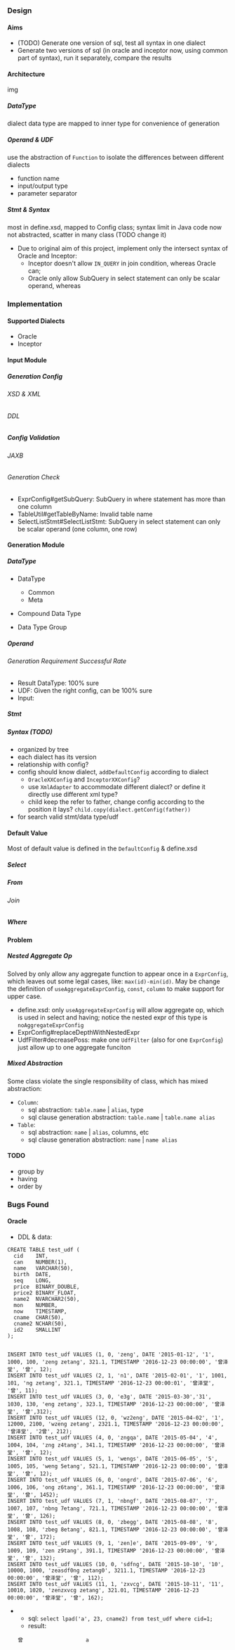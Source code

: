 

### Design

#### Aims
- (TODO) Generate one version of sql, test all syntax in one dialect
- Generate two versions of sql (in oracle and inceptor now, using common part of syntax), run it separately, compare the results

#### Architecture
img

##### DataType
dialect data type are mapped to inner type for convenience of generation
##### Operand & UDF
use the abstraction of `Function` to isolate the differences between different dialects
- function name
- input/output type
- parameter separator
##### Stmt & Syntax
most in define.xsd, mapped to Config class;
syntax limit in Java code now not abstracted, scatter in many class (TODO change it)
 - Due to original aim of this project, implement only the intersect syntax of Oracle and Inceptor:
   - Inceptor doesn't allow `IN_QUERY` in join condition, whereas Oracle can;
   - Oracle only allow SubQuery in select statement can only be scalar operand, whereas  

### Implementation
   
#### Supported Dialects
- Oracle
- Inceptor

#### Input Module
##### Generation Config
###### XSD & XML
###### DDL

##### Config Validation
###### JAXB
###### Generation Check

- ExprConfig#getSubQuery: SubQuery in where statement has more than one column
- TableUtil#getTableByName: Invalid table name
- SelectListStmt#SelectListStmt: SubQuery in select statement can only be scalar operand (one column, one row)

#### Generation Module
##### DataType
- DataType
  - Common
  - Meta
  
- Compound Data Type
- Data Type Group

##### Operand
###### Generation Requirement Successful Rate
- Result DataType: 100% sure
- UDF: Given the right config, can be 100% sure
- Input:

##### Stmt

##### Syntax (TODO)
- organized by tree
- each dialect has its version
- relationship with config?
- config should know dialect, `addDefaultConfig` according to dialect
  - `OracleXXConfig` and `InceptorXXConfig`?
  - use `XmlAdapter` to accommodate different dialect? or define it directly use different xml type?
  - child keep the refer to father, change config according to the position it lays? `child.copy(dialect.getConfig(father))`
- for search valid stmt/data type/udf


#### Default Value
Most of default value is defined in the `DefaultConfig` & define.xsd
##### Select
##### From
###### Join
##### Where


#### Problem
##### Nested Aggregate Op
Solved by only allow any aggregate function to appear once in a `ExprConfig`, which leaves out some legal cases, like: `max(id)-min(id)`.
May be change the definition of `useAggregateExprConfig`, `const`, `column` to make support for upper case.

- define.xsd: only `useAggregateExprConfig` will allow aggregate op, which is used in select and having; notice the nested expr of this type is `noAggregateExprConfig`
- ExprConfig#replaceDepthWithNestedExpr
- UdfFilter#decreasePoss: make one `UdfFilter` (also for one `ExprConfig`) just allow up to one aggregate funciton

##### Mixed Abstraction
Some class violate the single responsibility of class, which has mixed abstraction:
- `Column`: 
  - sql abstraction: `table.name` | `alias`, type
  - sql clause generation abstraction: `table.name` | `table.name alias`
- `Table`:
  - sql abstraction: `name` | `alias`, columns, etc
  - sql clause generation abstraction: `name` | `name alias`
  
#### TODO
  - group by
  - having
  - order by
  
  
### Bugs Found

#### Oracle

- DDL & data:
```
CREATE TABLE test_udf (
  cid    INT,
  can    NUMBER(1),
  name   VARCHAR(50),
  birth  DATE,
  seq    LONG,
  price  BINARY_DOUBLE,
  price2 BINARY_FLOAT,
  name2  NVARCHAR2(50),
  mon    NUMBER,
  now    TIMESTAMP,
  cname  CHAR(50),
  cname2 NCHAR(50),
  id2    SMALLINT
);


INSERT INTO test_udf VALUES (1, 0, 'zeng', DATE '2015-01-12', '1', 1000, 100, 'zeng zetang', 321.1, TIMESTAMP '2016-12-23 00:00:00', '曾泽堂', '曾', 12);
INSERT INTO test_udf VALUES (2, 1, 'n1', DATE '2015-02-01', '1', 1001, 101, 'ng zetang', 321.1, TIMESTAMP '2016-12-23 00:00:01', '曾泽堂', '曾', 11);
INSERT INTO test_udf VALUES (3, 0, 'e3g', DATE '2015-03-30','31', 1030, 130, 'eng zetang', 323.1, TIMESTAMP '2016-12-23 00:00:00', '曾泽堂', '曾',312);
INSERT INTO test_udf VALUES (12, 0, 'wz2eng', DATE '2015-04-02', '1', 12000, 2100, 'wzeng zetang', 2321.1, TIMESTAMP '2016-12-23 00:00:00', '曾泽堂', '2曾', 212);
INSERT INTO test_udf VALUES (4, 0, 'zngqa', DATE '2015-05-04', '4', 1004, 104, 'zng z4tang', 341.1, TIMESTAMP '2016-12-23 00:00:00', '曾泽堂', '曾', 12);
INSERT INTO test_udf VALUES (5, 1, 'wengs', DATE '2015-06-05', '5', 1005, 105, 'weng 5etang', 521.1, TIMESTAMP '2016-12-23 00:00:00', '曾泽堂', '曾', 12);
INSERT INTO test_udf VALUES (6, 0, 'ongrd', DATE '2015-07-06', '6', 1006, 106, 'ong z6tang', 361.1, TIMESTAMP '2016-12-23 00:00:00', '曾泽堂', '曾', 1452);
INSERT INTO test_udf VALUES (7, 1, 'nbngf', DATE '2015-08-07', '7', 1007, 107, 'nbng 7etang', 721.1, TIMESTAMP '2016-12-23 00:00:00', '曾泽堂', '曾', 126);
INSERT INTO test_udf VALUES (8, 0, 'zbegg', DATE '2015-08-08', '8', 1008, 108, 'zbeg 8etang', 821.1, TIMESTAMP '2016-12-23 00:00:00', '曾泽堂', '曾', 172);
INSERT INTO test_udf VALUES (9, 1, 'zen]e', DATE '2015-09-09', '9', 1009, 109, 'zen z9tang', 391.1, TIMESTAMP '2016-12-23 00:00:00', '曾泽堂', '曾', 132);
INSERT INTO test_udf VALUES (10, 0, 'sdfng', DATE '2015-10-10', '10', 10000, 1000, 'zeasdf0ng zetang0', 3211.1, TIMESTAMP '2016-12-23 00:00:00', '曾泽堂', '曾', 112);
INSERT INTO test_udf VALUES (11, 1, 'zxvcg', DATE '2015-10-11', '11', 10010, 1020, 'zenzxvcg zetang', 321.01, TIMESTAMP '2016-12-23 00:00:00', '曾泽堂', '曾', 162);
```

- 
  - sql: `select lpad('a', 23, cname2) from test_udf where cid=1;`
  - result: 
  ```
  曾                    a
  ```